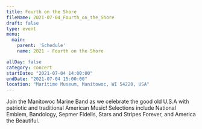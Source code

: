 ```yaml
---
title: Fourth on the Shore
fileName: 2021-07-04_Fourth_on_the_Shore
draft: false
type: event
menu: 
  main:
    parent: 'Schedule'
    name: 2021 - Fourth on the Shore

allDay: false
category: concert
startDate: "2021-07-04 14:00:00"
endDate: "2021-07-04 15:00:00"
location: "Maritime Museum, Manitowoc, WI 54220, USA"
---
```

Join the Manitowoc Marine Band as we celebrate the good old U.S.A with patriotic and traditional American Music!  Selections include National Emblem, Bandology, Sepmer Fidelis, Stars and Stripes Forever, and America the Beautiful.
